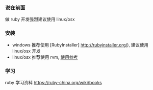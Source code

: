 ### 说在前面

做 ruby 开发强烈建议使用 linux/osx

### 安装

* windows 推荐使用 [RubyInstaller] http://rubyinstaller.org/), 建议使用 linux/osx 开发
* linux/osx 推荐使用 rvm, [使用参考](https://ruby-china.org/wiki/rvm-guide)

### 学习

ruby 学习资料 https://ruby-china.org/wiki/books
